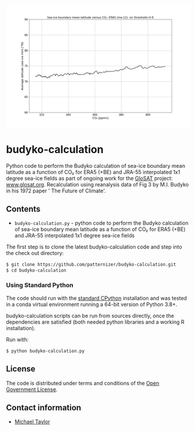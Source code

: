 ![image](https://github.com/patternizer/budyko-calculation/blob/master/budyko-calculation-ERA5-ma-12-0.8.png)

# budyko-calculation

Python code to perform the Budyko calculation of sea-ice boundary mean latitude as a function of CO₂ for ERA5 (+BE) and JRA-55 interpolated 1x1 degree sea-ice fields as part of ongoing work for the [GloSAT](https://www.glosat.org) project: www.glosat.org. Recalculation using reanalysis data of Fig 3 by M.I. Budyko in his 1972 paper ' The Future of Climate'.

## Contents

* `budyko-calculation.py` - python code to perform the Budyko calculation of sea-ice boundary mean latitude as a function of CO₂ for ERA5 (+BE) and JRA-55 interpolated 1x1 degree sea-ice fields

The first step is to clone the latest budyko-calculation code and step into the check out directory: 

    $ git clone https://github.com/patternizer/budyko-calculation.git
    $ cd budyko-calculation

### Using Standard Python

The code should run with the [standard CPython](https://www.python.org/downloads/) installation and was tested in a conda virtual environment running a 64-bit version of Python 3.8+.

budyko-calculation scripts can be run from sources directly, once the dependencies are satisfied (both needed python libraries and a working R installation).

Run with:

    $ python budyko-calculation.py

## License

The code is distributed under terms and conditions of the [Open Government License](http://www.nationalarchives.gov.uk/doc/open-government-licence/version/3/).

## Contact information

* [Michael Taylor](michael.a.taylor@uea.ac.uk)

